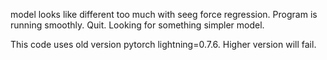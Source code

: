 model looks like different too much with seeg force regression.
Program is running smoothly.
Quit. 
Looking for something simpler model.

This code uses old version pytorch lightning=0.7.6. Higher version
will fail.